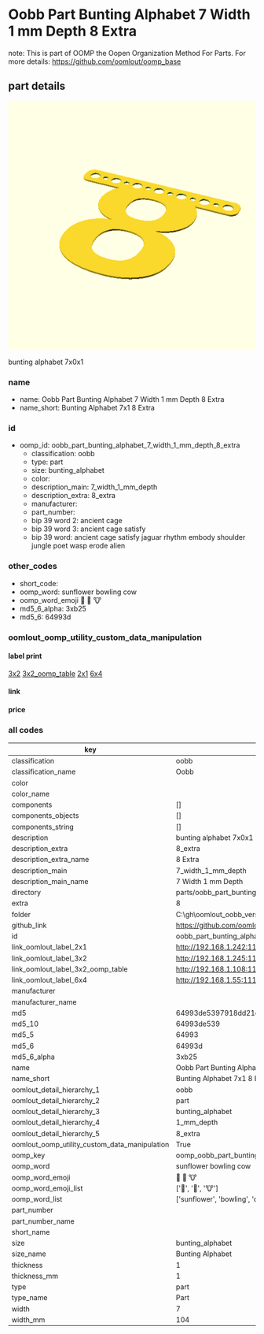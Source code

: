 # Oobb Part Bunting Alphabet 7 Width 1 mm Depth 8 Extra  

note: This is part of OOMP the Oopen Organization Method For Parts. For more details: https://github.com/oomlout/oomp_base

##  part details
  

[![](3dpr.png)](3dpr.png)

bunting alphabet 7x0x1



### name
* name: Oobb Part Bunting Alphabet 7 Width 1 mm Depth 8 Extra
* name_short: Bunting Alphabet 7x1 8 Extra
### id
* oomp_id: oobb_part_bunting_alphabet_7_width_1_mm_depth_8_extra
  * classification: oobb
  * type: part
  * size: bunting_alphabet
  * color: 
  * description_main: 7_width_1_mm_depth
  * description_extra: 8_extra
  * manufacturer: 
  * part_number: 
  * bip 39 word 2: ancient cage
  * bip 39 word 3: ancient cage satisfy
  * bip 39 word: ancient cage satisfy jaguar rhythm embody shoulder jungle poet wasp erode alien

### other_codes
* short_code: 
* oomp_word: sunflower bowling cow
* oomp_word_emoji :sunflower: :bowling: :cow:
* md5_6_alpha: 3xb25
* md5_6: 64993d






### oomlout_oomp_utility_custom_data_manipulation
#### label print
[3x2](http://192.168.1.245:1112/?label=oomp%203xb25)
[3x2_oomp_table](http://192.168.1.108:1112/?label=oomp%203xb25)
[2x1](http://192.168.1.242:1112/?label=oomp%203xb25)
[6x4](http://192.168.1.55:1112/?label=oomp%203xb25)    

#### link

                              

#### price







### all codes 
| key | value |  
| --- | --- |  
| classification | oobb |  
| classification_name | Oobb |  
| color |  |  
| color_name |  |  
| components | [] |  
| components_objects | [] |  
| components_string | [] |  
| description | bunting alphabet 7x0x1 |  
| description_extra | 8_extra |  
| description_extra_name | 8 Extra |  
| description_main | 7_width_1_mm_depth |  
| description_main_name | 7 Width 1 mm Depth |  
| directory | parts/oobb_part_bunting_alphabet_7_width_1_mm_depth_8_extra |  
| extra | 8 |  
| folder | C:\gh\oomlout_oobb_version_4_generated_parts\things\oobb_part_bunting_alphabet_7_width_1_mm_depth_8_extra |  
| github_link | https://github.com/oomlout/oomlout_oomp_part_src/tree/main/parts/oobb_part_bunting_alphabet_7_width_1_mm_depth_8_extra |  
| id | oobb_part_bunting_alphabet_7_width_1_mm_depth_8_extra |  
| link_oomlout_label_2x1 | http://192.168.1.242:1112/?label=oomp%203xb25 |  
| link_oomlout_label_3x2 | http://192.168.1.245:1112/?label=oomp%203xb25 |  
| link_oomlout_label_3x2_oomp_table | http://192.168.1.108:1112/?label=oomp%203xb25 |  
| link_oomlout_label_6x4 | http://192.168.1.55:1112/?label=oomp%203xb25 |  
| manufacturer |  |  
| manufacturer_name |  |  
| md5 | 64993de5397918dd21dc67737e880844 |  
| md5_10 | 64993de539 |  
| md5_5 | 64993 |  
| md5_6 | 64993d |  
| md5_6_alpha | 3xb25 |  
| name | Oobb Part Bunting Alphabet 7 Width 1 mm Depth 8 Extra |  
| name_short | Bunting Alphabet 7x1 8 Extra |  
| oomlout_detail_hierarchy_1 | oobb |  
| oomlout_detail_hierarchy_2 | part |  
| oomlout_detail_hierarchy_3 | bunting_alphabet |  
| oomlout_detail_hierarchy_4 | 1_mm_depth |  
| oomlout_detail_hierarchy_5 | 8_extra |  
| oomlout_oomp_utility_custom_data_manipulation | True |  
| oomp_key | oomp_oobb_part_bunting_alphabet_7_width_1_mm_depth_8_extra |  
| oomp_word | sunflower bowling cow |  
| oomp_word_emoji | :sunflower: :bowling: :cow: |  
| oomp_word_emoji_list | [':sunflower:', ':bowling:', ':cow:'] |  
| oomp_word_list | ['sunflower', 'bowling', 'cow'] |  
| part_number |  |  
| part_number_name |  |  
| short_name |  |  
| size | bunting_alphabet |  
| size_name | Bunting Alphabet |  
| thickness | 1 |  
| thickness_mm | 1 |  
| type | part |  
| type_name | Part |  
| width | 7 |  
| width_mm | 104 |  
